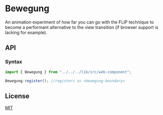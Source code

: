 # Bewegung

An animation experiment of how far you can go with the FLIP technique to become a performant alternative to the view transition (if browser support is lacking for example).

## API

### Syntax

```javascript
import { Bewegung } from "../../../lib/src/web-component";

Bewegung.register(); //registers as <bewegung-boundary>
```

## License

[MIT](https://choosealicense.com/licenses/mit/)
